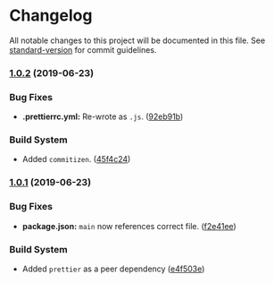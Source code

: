 # Changelog

All notable changes to this project will be documented in this file. See [standard-version](https://github.com/conventional-changelog/standard-version) for commit guidelines.

### [1.0.2](https://github.com/sbrow/prettier-config/compare/v1.0.1...v1.0.2) (2019-06-23)


### Bug Fixes

* **.prettierrc.yml:** Re-wrote as `.js`. ([92eb91b](https://github.com/sbrow/prettier-config/commit/92eb91b))


### Build System

* Added `commitizen`. ([45f4c24](https://github.com/sbrow/prettier-config/commit/45f4c24))



### [1.0.1](https://github.com/sbrow/prettier-config/compare/v1.0.0...v1.0.1) (2019-06-23)


### Bug Fixes

* **package.json:** `main` now references correct file. ([f2e41ee](https://github.com/sbrow/prettier-config/commit/f2e41ee))


### Build System

* Added `prettier` as a peer dependency ([e4f503e](https://github.com/sbrow/prettier-config/commit/e4f503e))
